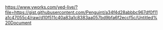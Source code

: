 https://www.yworks.com/yed-live/?file=https://gist.githubusercontent.com/Penguint/a34f4d28abbbc967df0f11a1c47055c4/raw/d10f511c40a83a1c8383aa057bd9bfa6f2eccf5c/Untitled%20Document